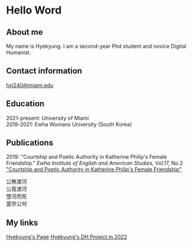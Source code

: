 
# Hello Word

## About me 

My name is Hyekyung. I am a second-year Phd student and novice Digital Humanist. 

## Contact information

[hxj240@miami.edu](mailto:hxj240@miami.edu)

## Education 

2021-present: University of Miami<br/>
2018-2021: Ewha Womans University (South Korea)

## Publications 

2019: "Courtship and Poetic Authority in Katherine Philip's Female Friendship." *Ewha Institute of English and American Studies,* Vol.17, No.2<br/>
["Courtship and Poetic Authority in Katherine Philip's Female Friendship"](http://www.riss.kr/search/detail/DetailView.do?p_mat_type=1a0202e37d52c72d&control_no=f2ae83606b08a6a947de9c1710b0298d&keyword=Hyekyung%20Jung%20%20Katherine%20Philips)


公無渡河<br/>
公竟渡河<br/> 
墮河而死<br/> 
當奈公何 

## My links 

[Hyekyung's Page](https://austraea.github.io/)
[Hyekyung's DH Project in 2022](https://austraea.github.io/DHProject2022/)
